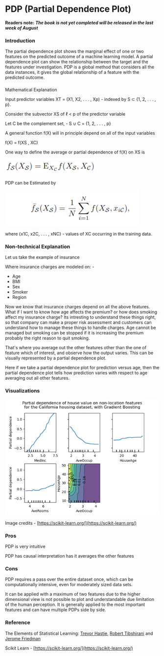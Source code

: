 # PDP \(Partial Dependence Plot\)

**Readers note:** _**The book is not yet completed will be released in the last week of August**_

### Introduction

The partial dependence plot shows the marginal effect of one or two features on the predicted outcome of a machine learning model. A partial dependence plot can show the relationship between the target and the features under investigation. PDP is a global method that considers all the data instances, it gives the global relationship of a feature with the predicted outcome. 

### 
Mathematical Explanation

 Input predictor variables XT = \(X1, X2, . . . , Xp\) - indexed by S ⊂ {1, 2, . . . , p}.

Consider the subvector XS of ℓ &lt; p of the predictor variable

Let C be the complement set,  -  S ∪ C = {1, 2, . . . , p}

A general function f\(X\) will in principle depend on all of the input variables

 f\(X\) = f\(XS , XC\)

One way to define the average or partial dependence of f\(X\) on XS is

![](../.gitbook/assets/image%20%2833%29.png)

PDP can be Estimated by

![](../.gitbook/assets/image%20%2832%29.png)

where {x1C, x2C, . . . , xNC} - values of XC occurring in the training data. 

### **Non-technical Explanation** 

Let us take the example of insurance 

Where insurance charges are modeled on: -

* Age
* BMI
* Sex
* Smoker
* Region

Now we know that insurance charges depend on all the above features. What if I want to know how age affects the premium? or how does smoking affect my insurance charge? Its intresting to understand these things right, so that company can make a proper risk assessment and customers can understand how to manage these things to handle charges. Age cannot be managed but smoking can be stopped if it is increasing the premium probably the right reason to quit smoking.

That's where you average out the other features other than the one of feature which of interest, and observe how the output varies. This can be visually represented by a partial dependence plot.

Here if we take a partial dependence plot for prediction versus age, then the partial dependence plot tells how prediction varies with respect to age averaging out all other features. 

### Visualizations

![](../.gitbook/assets/image%20%2829%29.png)

Image credits - [https://scikit-learn.org/](https://scikit-learn.org/)

### Pros

PDP is very intuitive 

PDP has causal interpretation has it averages the other features



### Cons

PDP requires a pass over the entire dataset once, which can be computationally intensive, even for moderately sized data sets. 

‌It can be applied with a maximum of two features due to the higher dimensional view is not possible to plot and understandable due limitation of the human perception. It is generally applied to the most important features and can have multiple PDPs side by side. 

### Reference 

The Elements of Statistical Learning: [Trevor Hastie](http://www-stat.stanford.edu/~hastie/),  [Robert Tibshirani](http://www-stat.stanford.edu/~tibs/) and  [Jerome Friedman](http://www-stat.stanford.edu/~jhf)

Scikit Learn -  [https://scikit-learn.org/](https://scikit-learn.org/)



